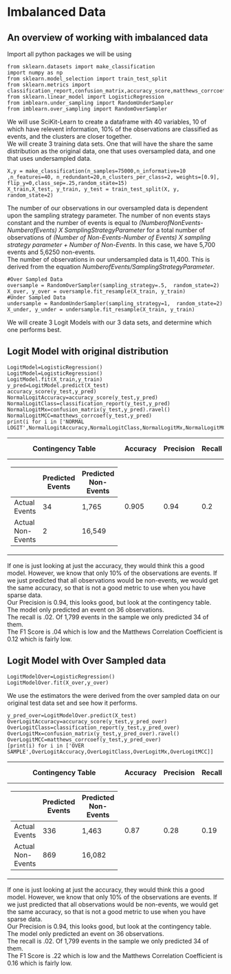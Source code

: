 # Imbalanced Data  <br>
## An overview of working with imbalanced data<br>
Import all python packages we will be using
```
from sklearn.datasets import make_classification
import numpy as np
from sklearn.model_selection import train_test_split
from sklearn.metrics import classification_report,confusion_matrix,accuracy_score,matthews_corrcoef
from sklearn.linear_model import LogisticRegression
from imblearn.under_sampling import RandomUnderSampler
from imblearn.over_sampling import RandomOverSampler
```
We will use SciKit-Learn to create a dataframe with 40 variables, 10 of which have relevent information, 10% of the observations are classified as events, and the clusters are closer together. <br>
We will create 3 training data sets. One that will have the share the same distribution as the original data, one that uses oversampled data, and one that uses undersampled data.
```
X,y = make_classification(n_samples=75000,n_informative=10 ,n_features=40, n_redundant=20,n_clusters_per_class=2, weights=[0.9], flip_y=0,class_sep=.25,random_state=15)
X_train,X_test, y_train, y_test = train_test_split(X, y,  random_state=2)
```
The number of our observations in our oversampled data is dependent upon the sampling strategy parameter. The number of non events stays constant and the number of events is equal to *(NumberofNonEvents-NumberofEvents) X SamplingStrategyParameter* for a total number of observations of *(Number of Non-Events-Number of Events) X sampling strategy parameter + Number of Non-Events*. In this case, we have 5,700 events and 5,6250 non-events.<br>
The number of observations in our undersampled data is 11,400. This is derived from the equation *NumberofEvents/SamplingStrategyParameter*. 
```
#Over Sampled Data
oversample = RandomOverSampler(sampling_strategy=.5,  random_state=2)
X_over, y_over = oversample.fit_resample(X_train, y_train)
#Under Sampled Data
undersample = RandomUnderSampler(sampling_strategy=1,  random_state=2)
X_under, y_under = undersample.fit_resample(X_train, y_train)
```
We will create 3 Logit Models with our 3 data sets, and determine which one performs best.<br>
## Logit Model with original distribution
```
LogitModel=LogisticRegression()
LogitModel=LogisticRegression()
LogitModel.fit(X_train,y_train)
y_pred=LogitModel.predict(X_test)
accuracy_score(y_test,y_pred)
NormalLogitAccuracy=accuracy_score(y_test,y_pred)
NormalLogitClass=classification_report(y_test,y_pred)
NormalLogitMx=confusion_matrix(y_test,y_pred).ravel()
NormalLogitMCC=matthews_corrcoef(y_test,y_pred)
print(i for i in ['NORMAL LOGIT',NormalLogitAccuracy,NormalLogitClass,NormalLogitMx,NormalLogitMCC])
```
| Contingency Table|Accuracy| Precision| Recall|F1|Matthews Coef.|
|------------------|--------|----------|-------|--|--------------|
|<table> <thead> <tr>  <th></th> <th>Predicted Events</th>    <th>Predicted Non-Events</th>    <tbody>  <tr>  <td>Actual Events</td>   <td>34</td> <td>1,765</td> </tr>  <tr> <td>Actual Non-Events</td>  <td>2</td> <td>16,549</td> </tbody> </table>   | 0.905 |  0.94      | 0.2      | 0.04 | 0.126             |
  
If one is just looking at just the accuracy, they would think this a good model. However, we know that only 10% of the observations are events. If we just predicted that all observations would be non-events, we would get the same accuracy, so that is not a good metric to use when you have sparse data.<br>
Our Precision is 0.94, this looks good, but look at the contingency table. The model only predicted an event on 36 observations. <br>
The recall is .02. Of 1,799 events in the sample we only predicted 34 of them.<br>
The F1 Score is .04 which is low and the Matthews Correlation Coefficient is 0.12 which is fairly low.<br>
  
## Logit Model with Over Sampled data
```
LogitModelOver=LogisticRegression()
LogitModelOver.fit(X_over,y_over)
```
We use the estimators the were derived from the over sampled data on our original test data set and see how it performs. 
```
y_pred_over=LogitModelOver.predict(X_test)
OverLogitAccuracy=accuracy_score(y_test,y_pred_over)
OverLogitClass=classification_report(y_test,y_pred_over)
OverLogitMx=confusion_matrix(y_test,y_pred_over).ravel()
OverLogitMCC=matthews_corrcoef(y_test,y_pred_over)
[print(i) for i in ['OVER SAMPLE',OverLogitAccuracy,OverLogitClass,OverLogitMx,OverLogitMCC]]
```
| Contingency Table|Accuracy| Precision| Recall|F1|Matthews Coef.|
|------------------|--------|----------|-------|--|--------------|
|<table> <thead> <tr>  <th></th> <th>Predicted Events</th>    <th>Predicted Non-Events</th>    <tbody>  <tr>  <td>Actual Events</td>   <td>336</td> <td>1,463</td> </tr>  <tr> <td>Actual Non-Events</td>  <td>869</td> <td>16,082</td> </tbody> </table>   | 0.87 |  0.28      | 0.19      | 0.22 | 0.16             |
  
If one is just looking at just the accuracy, they would think this a good model. However, we know that only 10% of the observations are events. If we just predicted that all observations would be non-events, we would get the same accuracy, so that is not a good metric to use when you have sparse data.<br>
Our Precision is 0.94, this looks good, but look at the contingency table. The model only predicted an event on 36 observations. <br>
The recall is .02. Of 1,799 events in the sample we only predicted 34 of them.<br>
The F1 Score is .22 which is low and the Matthews Correlation Coefficient is 0.16 which is fairly low.<br>
  
